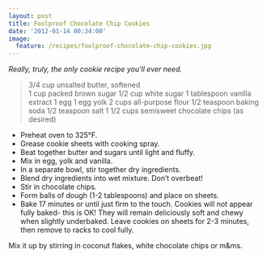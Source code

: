 ```yaml
---
layout: post
title: Foolproof Chocolate Chip Cookies
date: '2012-01-14 00:34:00'
image:
  feature: /recipes/foolproof-chocolate-chip-cookies.jpg
---
```


*Really, truly, the only cookie recipe you'll ever need.*


> 3/4 cup unsalted butter, softened  
1 cup packed brown sugar
1/2 cup white sugar
1 tablespoon vanilla extract
1 egg
1 egg yolk
2 cups all-purpose flour
1/2 teaspoon baking soda
1/2 teaspoon salt
1 1/2 cups semisweet chocolate chips (as desired)

* Preheat oven to 325°F. 
* Grease cookie sheets with cooking spray.
* Beat together butter and sugars until light and fluffy.
* Mix in egg, yolk and vanilla.
* In a separate bowl, stir together dry ingredients. 
* Blend dry ingredients into wet mixture. Don’t overbeat!
* Stir in chocolate chips.
* Form balls of dough (1-2 tablespoons) and place on sheets. 
* Bake 17 minutes or until just firm to the touch. Cookies will not appear fully baked- this is OK! They will remain deliciously soft and chewy when slightly underbaked. Leave cookies on sheets for 2-3 minutes, then remove to racks to cool fully.

Mix it up by stirring in coconut flakes, white chocolate chips or m&ms.
